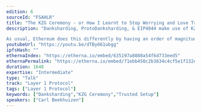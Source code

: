 ```yaml
---
edition: 6
sourceId: "FSAHLR"
title: "The KZG Ceremony - or How I Learnt to Stop Worrying and Love Trusted Setups"
description: "Danksharding, ProtoDanksharding, & EIP4844 make use of KZG commitments which require a trusted setup.

As usual, Ethereum does this differently by having an order of magnitude more participants than previous trusted setups. I will be running through why the trusted setup is needed, how it works, and why you should trust it."
youtubeUrl: "https://youtu.be/dTBy661ubgg"
ipfsHash: ""
ethernaIndex: "https://etherna.io/embed/635197a8080a54f6d733eed5"
ethernaPermalink: "https://etherna.io/embed/71ebb450c2b3634c4cf5e1f132e87adc3cc76d860e2fd6c41e790dd611f1da5e"
duration: 1648
expertise: "Intermediate"
type: "Talk"
track: "Layer 1 Protocol"
tags: ["Layer 1 Protocol"]
keywords: ["Danksharding","KZG Ceremony","Trusted Setup"]
speakers: ["Carl Beekhuizen"]
---
```


